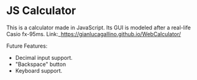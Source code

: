 # JS Calculator
This is a calculator made in JavaScript.
Its GUI is modeled after a real-life Casio fx-95ms.
Link:_https://gianlucagallino.github.io/WebCalculator/

Future Features:
- Decimal input support.
- "Backspace" button
- Keyboard support.